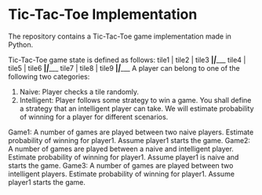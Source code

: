 # Tic-Tac-Toe Implementation

The repository contains a Tic-Tac-Toe game implementation made in Python.

Tic-Tac-Toe game state is defined as follows: 
tile1 |  tile2  | tile3
______|_________|______
tile4 |  tile5  | tile6
______|_________|______
tile7 |  tile8  | tile9
______|_________|______
A player can belong to one of the following two categories:
1. Naive: Player checks a tile randomly.
2. Intelligent: Player follows some strategy to win a game. You shall define a strategy that an intelligent player can take.
We will estimate probability of winning for a player for different scenarios.
 
Game1: A number of games are played between two naive players. Estimate probability of winning for player1. Assume player1 starts the game.
Game2: A number of games are played between a naive and intelligent player. Estimate probability of winning for player1. Assume player1 is naive and starts the game.
Game3: A number of games are played between two intelligent players. Estimate probability of winning for player1. Assume player1 starts the game.  
